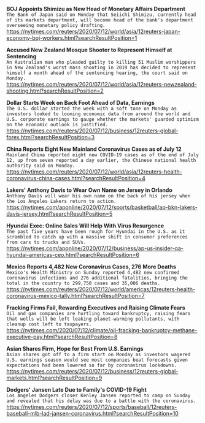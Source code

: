 **BOJ Appoints Shimizu as New Head of Monetary Affairs Department**\
`The Bank of Japan said on Monday that Seiichi Shimizu, currently head of its markets department, will become head of the bank's department overseeing monetary policy drafting.`\
https://nytimes.com/reuters/2020/07/12/world/asia/12reuters-japan-economy-boj-workers.html?searchResultPosition=1

**Accused New Zealand Mosque Shooter to Represent Himself at Sentencing**\
`An Australian man who pleaded guilty to killing 51 Muslim worshippers in New Zealand's worst mass shooting in 2019 has decided to represent himself a month ahead of the sentencing hearing, the court said on Monday.`\
https://nytimes.com/reuters/2020/07/12/world/asia/12reuters-newzealand-shooting.html?searchResultPosition=2

**Dollar Starts Week on Back Foot Ahead of Data, Earnings**\
`The U.S. dollar started the week with a soft tone on Monday as investors looked to looming economic data from around the world and U.S. corporate earnings to gauge whether the markets' guarded optimism on the economic outlook is justified.`\
https://nytimes.com/reuters/2020/07/12/business/12reuters-global-forex.html?searchResultPosition=3

**China Reports Eight New Mainland Coronavirus Cases as of July 12**\
`Mainland China reported eight new COVID-19 cases as of the end of July 12, up from seven reported a day earlier, the Chinese national health authority said on Monday. `\
https://nytimes.com/reuters/2020/07/12/world/asia/12reuters-health-coronavirus-china-cases.html?searchResultPosition=4

**Lakers' Anthony Davis to Wear Own Name on Jersey in Orlando**\
`Anthony Davis will wear his own name on the back of his jersey when the Los Angeles Lakers return to action.`\
https://nytimes.com/aponline/2020/07/12/sports/basketball/ap-bkn-lakers-davis-jersey.html?searchResultPosition=5

**Hyundai Exec: Online Sales Will Help With Virus Resurgence**\
`The past five years have been rough for Hyundai in the U.S. as it scrambled to catch up with a massive shift in consumer preferences from cars to trucks and SUVs.`\
https://nytimes.com/aponline/2020/07/12/business/ap-us-insider-qa-hyundai-americas-ceo.html?searchResultPosition=6

**Mexico Reports 4,482 New Coronavirus Cases, 276 More Deaths**\
`Mexico's Health Ministry on Sunday reported 4,482 new confirmed coronavirus infections and 276 additional fatalities, bringing the total in the country to 299,750 cases and 35,006 deaths.`\
https://nytimes.com/reuters/2020/07/12/world/americas/12reuters-health-coronavirus-mexico-tally.html?searchResultPosition=7

**Fracking Firms Fail, Rewarding Executives and Raising Climate Fears**\
`Oil and gas companies are hurtling toward bankruptcy, raising fears that wells will be left leaking planet-warming pollutants, with cleanup cost left to taxpayers.`\
https://nytimes.com/2020/07/12/climate/oil-fracking-bankruptcy-methane-executive-pay.html?searchResultPosition=8

**Asian Shares Firm, Hope for Best From U.S. Earnings**\
`Asian shares got off to a firm start on Monday as investors wagered U.S. earnings season would see most companies beat forecasts given expectations had been lowered so far by coronavirus lockdowns. `\
https://nytimes.com/reuters/2020/07/12/business/12reuters-global-markets.html?searchResultPosition=9

**Dodgers' Jansen Late Due to Family's COVID-19 Fight**\
`Los Angeles Dodgers closer Kenley Jansen reported to camp on Sunday and revealed that his delay was due to a battle with the coronavirus.`\
https://nytimes.com/reuters/2020/07/12/sports/baseball/12reuters-baseball-mlb-lad-jansen-coronavirus.html?searchResultPosition=10

